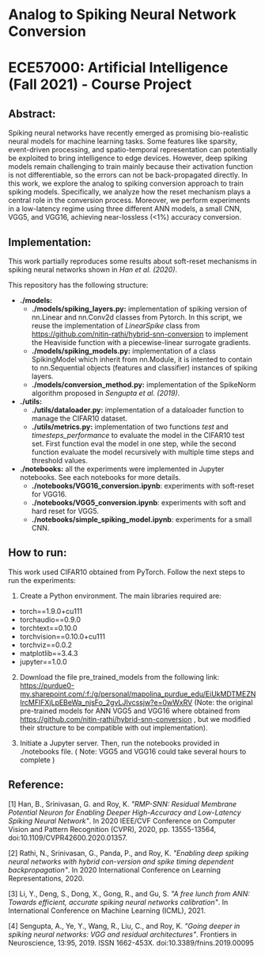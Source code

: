 # Analog to Spiking Neural Network Conversion
# ECE57000: Artificial Intelligence (Fall 2021) - Course Project

## Abstract:
Spiking neural networks have recently emerged as promising bio-realistic neural models 
for machine learning tasks. Some features like sparsity, event-driven processing, and 
spatio-temporal representation can potentially be exploited to bring intelligence to 
edge devices. However, deep spiking models remain challenging to train mainly because 
their activation function is not differentiable, so the errors can not be 
back-propagated directly. In this work, we explore the analog to spiking conversion 
approach to train spiking models. Specifically, we analyze how the reset mechanism 
plays a central role in the conversion process. Moreover, we perform experiments in a 
low-latency regime using three different ANN models, a small CNN, VGG5, and VGG16, 
achieving near-lossless (<1%) accuracy conversion.

## Implementation:
This work partially reproduces some results about soft-reset mechanisms in spiking 
neural networks shown in *Han et al. (2020)*. 

This repository has the following structure:

- **./models:**
  - **./models/spiking_layers.py:** implementation of spiking version of nn.Linear 
    and nn.Conv2d classes from Pytorch. In this script, we reuse the implementation 
    of *LinearSpike* class from https://github.com/nitin-rathi/hybrid-snn-conversion 
    to implement the Heaviside function with a piecewise-linear surrogate gradients.
  - **./models/spiking_models.py:** implementation of a class SpikingModel which 
    inherit from nn.Module, it is intented to contain to nn.Sequential objects 
    (features and classifier) instances of spiking layers. 
  - **./models/conversion_method.py:**  implementation of the SpikeNorm algorithm 
    proposed in *Sengupta et al. (2019)*.
- **./utils:**
  - **./utils/dataloader.py:** implementation of a dataloader function to manage 
    the CIFAR10 dataset.
  - **./utils/metrics.py:**  implementation of two functions *test* and 
    *timesteps_performance* to evaluate the model in the CIFAR10 test set. First 
    function eval the model in one step, while the second function evaluate the 
    model recursively with multiple time steps and threshold values.
- **./notebooks:** all the experiments were implemented in Jupyter notebooks. See 
  each notebooks for more details.
  - **./notebooks/VGG16_conversion.ipynb**: experiments with soft-reset for VGG16.
  - **./notebooks/VGG5_conversion.ipynb**: experiments with soft and hard reset for 
    VGG5.
  - **./notebooks/simple_spiking_model.ipynb**: experiments for a small CNN.

## How to run:
This work used CIFAR10 obtained from PyTorch. Follow the next steps to run the 
experiments:
1. Create a Python environment. The main libraries required are:
  - torch==1.9.0+cu111
  - torchaudio==0.9.0
  - torchtext==0.10.0
  - torchvision==0.10.0+cu111
  - torchviz==0.0.2
  - matplotlib==3.4.3
  - jupyter==1.0.0
2. Download the file pre_trained_models from the following link: https://purdue0-my.sharepoint.com/:f:/g/personal/mapolina_purdue_edu/EiUkMDTMEZNIrcMFIFXjLpEBeWa_njsFo_2gvLJIvcssjw?e=0wWxRV 
   (Note: the original pre-trained models for ANN VGG5 and VGG16 where obtained from 
   https://github.com/nitin-rathi/hybrid-snn-conversion , but we modified their 
   structure to be compatible with out implementation).
   
3. Initiate a Jupyter server. Then, run the notebooks provided in ./notebooks file. (
   Note: VGG5 and VGG16 could take several hours to complete
   )

## Reference:
[1] Han, B., Srinivasan, G. and Roy, K. *"RMP-SNN: Residual Membrane Potential Neuron for 
Enabling Deeper High-Accuracy and Low-Latency Spiking Neural Network"*. In 2020 IEEE/CVF 
Conference on Computer Vision and Pattern Recognition (CVPR), 2020, pp. 13555-13564, 
doi:10.1109/CVPR42600.2020.01357.

[2] Rathi, N., Srinivasan, G., Panda, P., and Roy, K. *"Enabling deep spiking 
neural networks with hybrid con-version and spike timing dependent backpropagation"*. 
In 2020 International Conference on Learning Representations,  2020.

[3] Li, Y., Deng, S., Dong, X., Gong, R., and Gu, S. *"A free 
lunch from ANN: Towards efficient, accurate spiking neural networks calibration"*. In 
International Conference on Machine Learning (ICML), 2021.

[4] Sengupta, A., Ye, Y., Wang, R., Liu, C., and Roy, K. *"Going deeper in spiking 
neural networks: VGG  and residual architectures"*. Frontiers in Neuroscience, 
13:95, 2019. ISSN 1662-453X. doi:10.3389/fnins.2019.00095
